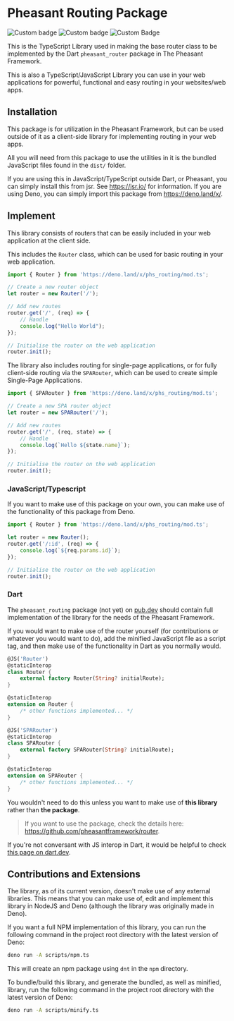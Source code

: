 # Pheasant Routing Package
![Custom badge](https://shield.deno.dev/x/phs_routing)
![Custom badge](https://img.shields.io/endpoint?url=https%3A%2F%2Fdeno-visualizer.danopia.net%2Fshields%2Fupdates%2Fhttps%2Fdeno.land%2Fx%2Fphs_routing%2Fmod.ts)
![Custom Badge](https://badgen.net/https/nikechukwu.npkn.net/jsr-endpoint/pheasant/router/version?icon=https://jsr.io/logo.svg)

This is the TypeScript Library used in making the base router class to be implemented by the Dart `pheasant_router` package in The Pheasant Framework.

This is also a TypeScript/JavaScript Library you can use in your web applications for powerful, functional and easy routing in your websites/web apps.

## Installation
This package is for utilization in the Pheasant Framework, but can be used outside of it as a client-side library for implementing routing in your web apps.

All you will need from this package to use the utilities in it is the bundled JavaScript files found in the `dist/` folder.

If you are using this in JavaScript/TypeScript outside Dart, or Pheasant, you can simply install this from jsr. See https://jsr.io/ for information. If you are using Deno, you can simply import this package from https://deno.land/x/.

## Implement
This library consists of routers that can be easily included in your web application at the client side. 

This includes the `Router` class, which can be used for basic routing in your web application. 

```javascript
import { Router } from 'https://deno.land/x/phs_routing/mod.ts';

// Create a new router object
let router = new Router('/');

// Add new routes
router.get('/', (req) => {
    // Handle 
    console.log("Hello World");
});

// Initialise the router on the web application
router.init();
```

The library also includes routing for single-page applications, or for fully client-side routing via the `SPARouter`, which can be used to create simple Single-Page Applications. 

```javascript
import { SPARouter } from 'https://deno.land/x/phs_routing/mod.ts';

// Create a new SPA router object
let router = new SPARouter('/');

// Add new routes
router.get('/', (req, state) => {
    // Handle 
    console.log(`Hello ${state.name}`);
});

// Initialise the router on the web application
router.init();
```

### JavaScript/Typescript
If you want to make use of this package on your own, you can make use of the functionality of this package from Deno. 

```javascript
import { Router } from 'https://deno.land/x/phs_routing/mod.ts';

let router = new Router();
router.get('/:id', (req) => {
    console.log(`${req.params.id}`);
});

// Initialise the router on the web application
router.init();
```

### Dart
The `pheasant_routing` package (not yet) on [pub.dev](https://pub.dev/) should contain full implementation of the library for the needs of the Pheasant Framework.

If you would want to make use of the router yourself (for contributions or whatever you would want to do), add the minified JavaScript file as a script tag, and then make use of the functionality in Dart as you normally would. 
```dart
@JS('Router')
@staticInterop
class Router {
    external factory Router(String? initialRoute);
}

@staticInterop
extension on Router {
    /* other functions implemented... */
}

@JS('SPARouter')
@staticInterop
class SPARouter {
    external factory SPARouter(String? initialRoute);
}

@staticInterop
extension on SPARouter {
    /* other functions implemented... */
}
```

You wouldn't need to do this unless you want to make use of **this library** rather than **the package**. 

> If you want to use the package, check the details here: https://github.com/pheasantframework/router.

If you're not conversant with JS interop in Dart, it would be helpful to check [this page on dart.dev](https://dart.dev/interop/js-interop).

## Contributions and Extensions
The library, as of its current version, doesn't make use of any external libraries. This means that you can make use of, edit and implement this library in NodeJS and Deno (although the library was originally made in Deno). 

If you want a full NPM implementation of this library, you can run the following command in the project root directory with the latest version of Deno:
```bash
deno run -A scripts/npm.ts
```

This will create an npm package using `dnt` in the `npm` directory.

To bundle/build this library, and generate the bundled, as well as minified, library, run the following command in the project root directory with the latest version of Deno:
```bash
deno run -A scripts/minify.ts
```
